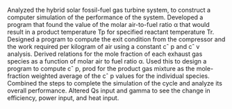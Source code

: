 Analyzed the hybrid solar fossil-fuel gas turbine system, to construct a computer simulation of the performance of the system. Developed a program that found the value of the molar air-to-fuel ratio α that would result in a product temperature Tp for specified reactant temperature Tr. Designed a program to compute the exit condition from the compressor and the work required per kilogram of air using a constant cˆ p and cˆ v analysis. Derived relations for the mole fraction of each exhaust gas species as a function of molar air to fuel ratio α. Used this to design a program to compute cˆ p, prod for the product gas mixture as the mole-fraction weighted average of the cˆ p values for the individual species. Combined the steps to complete the simulation of the cycle and analyze its overall performance. Altered Qs input and gamma to see the change in efficiency, power input, and heat input.

